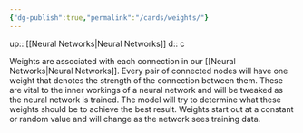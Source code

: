 ```yaml
---
{"dg-publish":true,"permalink":"/cards/weights/"}
---
```


up:: [[Neural Networks\|Neural Networks]] 
d:: c

Weights are associated with each connection in our [[Neural Networks\|Neural Networks]]. Every pair of connected nodes will have one weight that denotes the strength of the connection between them. These are vital to the inner workings of a neural network and will be tweaked as the neural network is trained. The model will try to determine what these weights should be to achieve the best result. Weights start out at a constant or random value and will change as the network sees training data.